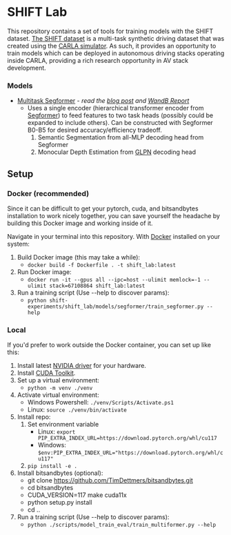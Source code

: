 # SHIFT Lab
This repository contains a set of tools for training models with the SHIFT dataset. [The SHIFT dataset](https://www.vis.xyz/shift/) is a multi-task synthetic driving dataset that was created using the [CARLA simulator](https://carla.org/). As such, it provides an opportunity to train models which can be deployed in autonomous driving stacks operating inside CARLA, providing a rich research opportunity in AV stack development.

### Models

- [Multitask Segformer](./shift_lab/models/multitask_segformer) - *read the [blog post](https://hiddenlayers.tech/blog/segformer-demonstrates-powerful-multitask-performance) and [WandB Report](https://api.wandb.ai/links/indezera/4ua2bsyk)*
  - Uses a single encoder (hierarchical transformer encoder from [Segformer](https://arxiv.org/abs/2105.15203)) to feed features to two task heads (possibly could be expanded to include others). Can be constructed with Segformer B0-B5 for desired accuracy/efficiency tradeoff.
    1. Semantic Segmentation from all-MLP decoding head from Segformer
    2. Monocular Depth Estimation from [GLPN](https://arxiv.org/abs/2201.07436) decoding head

## Setup
### Docker (recommended)
Since it can be difficult to get your pytorch, cuda, and bitsandbytes installation to work nicely together, you can save yourself the headache by building this Docker image and working inside of it.

Navigate in your terminal into this repository. With [Docker](https://www.docker.com/) installed on your system:
1. Build Docker image (this may take a while):
   - `docker build -f Dockerfile . -t shift_lab:latest`
2. Run Docker image:
   - `docker run -it --gpus all --ipc=host --ulimit memlock=-1 --ulimit stack=67108864 shift_lab:latest`
3. Run a training script (Use --help to discover params):
   - `python shift-experiments/shift_lab/models/segformer/train_segformer.py --help`

### Local

If you'd prefer to work outside the Docker container, you can set up like this:
1. Install latest [NVIDIA driver](https://www.nvidia.com/download/index.aspx) for your hardware.
2. Install [CUDA Toolkit](https://docs.nvidia.com/cuda/cuda-installation-guide-microsoft-windows/index.html).
3. Set up a virtual environment:
   - `python -m venv ./venv`
4. Activate virtual environment:
   - Windows Powershell: `./venv/Scripts/Activate.ps1`
   - Linux: `source ./venv/bin/activate`
5. Install repo:
   1. Set environment variable
      - Linux: `export PIP_EXTRA_INDEX_URL=https://download.pytorch.org/whl/cu117`
      - Windows: `$env:PIP_EXTRA_INDEX_URL="https://download.pytorch.org/whl/cu117"`
   2. `pip install -e .`
6. Install bitsandbytes (optional):
   - git clone https://github.com/TimDettmers/bitsandbytes.git
   - cd bitsandbytes
   - CUDA_VERSION=117 make cuda11x
   - python setup.py install
   - cd ..
7. Run a training script (Use --help to discover params):
   - `python ./scripts/model_train_eval/train_multiformer.py --help`
